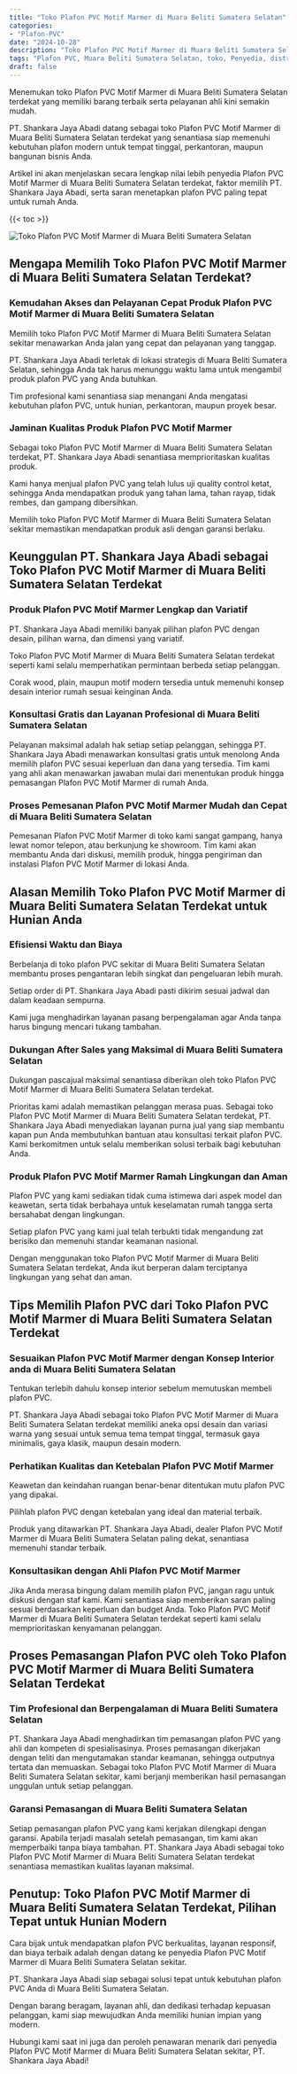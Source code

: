 ```yaml
---
title: "Toko Plafon PVC Motif Marmer di Muara Beliti Sumatera Selatan"
categories: 
- "Plafon-PVC"
date: "2024-10-28"
description: "Toko Plafon PVC Motif Marmer di Muara Beliti Sumatera Selatan untuk hunian, kantor, dan ritel. Plafon unggulan, pilihan motif, warna modern, beserta jasa penempatan oleh teknisi ahli dan kepastian resmi!|Servis penjualan Plafon PVC Motif Marmer di Muara Beliti Sumatera Selatan untuk kebutuhan rumah, kantor, maupun ritel, beserta material terbaik dan pemasangan oleh teknisi profesional dan garansi resmi.|Solusi Plafon PVC Motif Marmer di Muara Beliti Sumatera Selatan yang terpercaya bagi tempat tinggal, office, dan toko, bersama plafon berkualitas dan instalasi ditangani oleh teknisi ahli dan jaminan resmi.|Penjualan Plafon PVC Motif Marmer di Muara Beliti Sumatera Selatan untuk hunian, kantor, dan ritel, beserta plafon terbaik dan pemasangan dikerjakan oleh tim berpengalaman, disertai beserta jaminan resmi.}"
tags: "Plafon PVC, Muara Beliti Sumatera Selatan, toko, Penyedia, distributor"
draft: false
---
```


Menemukan toko Plafon PVC Motif Marmer di Muara Beliti Sumatera Selatan terdekat yang memiliki barang terbaik serta pelayanan ahli kini semakin mudah.

PT. Shankara Jaya Abadi datang sebagai toko Plafon PVC Motif Marmer di Muara Beliti Sumatera Selatan terdekat yang senantiasa siap memenuhi kebutuhan plafon modern untuk tempat tinggal, perkantoran, maupun bangunan bisnis Anda.

Artikel ini akan menjelaskan secara lengkap nilai lebih penyedia Plafon PVC Motif Marmer di Muara Beliti Sumatera Selatan terdekat, faktor memilih PT. Shankara Jaya Abadi, serta saran menetapkan plafon PVC paling tepat untuk rumah Anda.

{{< toc >}}

![Toko Plafon PVC Motif Marmer di Muara Beliti Sumatera Selatan](/images/Plafon-PVC/Toko-Plafon-PVC-Motif-Marmer-di-Muara-Beliti-Sumatera-Selatan.png)


## Mengapa Memilih Toko Plafon PVC Motif Marmer di Muara Beliti Sumatera Selatan Terdekat?

### Kemudahan Akses dan Pelayanan Cepat Produk Plafon PVC Motif Marmer di Muara Beliti Sumatera Selatan

Memilih toko Plafon PVC Motif Marmer di Muara Beliti Sumatera Selatan sekitar menawarkan Anda jalan yang cepat dan pelayanan yang tanggap.

PT. Shankara Jaya Abadi terletak di lokasi strategis di Muara Beliti Sumatera Selatan, sehingga Anda tak harus menunggu waktu lama untuk mengambil produk plafon PVC yang Anda butuhkan.

Tim profesional kami senantiasa siap menangani Anda mengatasi kebutuhan plafon PVC, untuk hunian, perkantoran, maupun proyek besar.

### Jaminan Kualitas Produk Plafon PVC Motif Marmer

Sebagai toko Plafon PVC Motif Marmer di Muara Beliti Sumatera Selatan terdekat, PT. Shankara Jaya Abadi senantiasa memprioritaskan kualitas produk.

Kami hanya menjual plafon PVC yang telah lulus uji quality control ketat, sehingga Anda mendapatkan produk yang tahan lama, tahan rayap, tidak rembes, dan gampang dibersihkan.

Memilih toko Plafon PVC Motif Marmer di Muara Beliti Sumatera Selatan sekitar memastikan mendapatkan produk asli dengan garansi berlaku.

## Keunggulan PT. Shankara Jaya Abadi sebagai Toko Plafon PVC Motif Marmer di Muara Beliti Sumatera Selatan Terdekat

### Produk Plafon PVC Motif Marmer Lengkap dan Variatif

PT. Shankara Jaya Abadi memiliki banyak pilihan plafon PVC dengan desain, pilihan warna, dan dimensi yang variatif.

Toko Plafon PVC Motif Marmer di Muara Beliti Sumatera Selatan terdekat seperti kami selalu memperhatikan permintaan berbeda setiap pelanggan.

Corak wood, plain, maupun motif modern tersedia untuk memenuhi konsep desain interior rumah sesuai keinginan Anda.

### Konsultasi Gratis dan Layanan Profesional di Muara Beliti Sumatera Selatan

Pelayanan maksimal adalah hak setiap setiap pelanggan, sehingga PT. Shankara Jaya Abadi menawarkan konsultasi gratis untuk menolong Anda memilih plafon PVC sesuai keperluan dan dana yang tersedia. Tim kami yang ahli akan menawarkan jawaban mulai dari menentukan produk hingga pemasangan Plafon PVC Motif Marmer di rumah Anda.

### Proses Pemesanan Plafon PVC Motif Marmer Mudah dan Cepat di Muara Beliti Sumatera Selatan

Pemesanan Plafon PVC Motif Marmer di toko kami sangat gampang, hanya lewat nomor telepon, atau berkunjung ke showroom. Tim kami akan membantu Anda dari diskusi, memilih produk, hingga pengiriman dan instalasi Plafon PVC Motif Marmer di lokasi Anda.

## Alasan Memilih Toko Plafon PVC Motif Marmer di Muara Beliti Sumatera Selatan Terdekat untuk Hunian Anda

### Efisiensi Waktu dan Biaya

Berbelanja di toko plafon PVC sekitar di Muara Beliti Sumatera Selatan membantu proses pengantaran lebih singkat dan pengeluaran lebih murah.

Setiap order di PT. Shankara Jaya Abadi pasti dikirim sesuai jadwal dan dalam keadaan sempurna.

Kami juga menghadirkan layanan pasang berpengalaman agar Anda tanpa harus bingung mencari tukang tambahan.

### Dukungan After Sales yang Maksimal di Muara Beliti Sumatera Selatan

Dukungan pascajual maksimal senantiasa diberikan oleh toko Plafon PVC Motif Marmer di Muara Beliti Sumatera Selatan terdekat.

Prioritas kami adalah memastikan pelanggan merasa puas. Sebagai toko Plafon PVC Motif Marmer di Muara Beliti Sumatera Selatan terdekat, PT. Shankara Jaya Abadi menyediakan layanan purna jual yang siap membantu kapan pun Anda membutuhkan bantuan atau konsultasi terkait plafon PVC. Kami berkomitmen untuk selalu memberikan solusi terbaik bagi kebutuhan Anda.

### Produk Plafon PVC Motif Marmer Ramah Lingkungan dan Aman

Plafon PVC yang kami sediakan tidak cuma istimewa dari aspek model dan keawetan, serta tidak berbahaya untuk keselamatan rumah tangga serta bersahabat dengan lingkungan.

Setiap plafon PVC yang kami jual telah terbukti tidak mengandung zat berisiko dan memenuhi standar keamanan nasional.

Dengan menggunakan toko Plafon PVC Motif Marmer di Muara Beliti Sumatera Selatan terdekat, Anda ikut berperan dalam terciptanya lingkungan yang sehat dan aman.

## Tips Memilih Plafon PVC dari Toko Plafon PVC Motif Marmer di Muara Beliti Sumatera Selatan Terdekat

### Sesuaikan Plafon PVC Motif Marmer dengan Konsep Interior anda di Muara Beliti Sumatera Selatan

Tentukan terlebih dahulu konsep interior sebelum memutuskan membeli plafon PVC.

PT. Shankara Jaya Abadi sebagai toko Plafon PVC Motif Marmer di Muara Beliti Sumatera Selatan terdekat memiliki aneka opsi desain dan variasi warna yang sesuai untuk semua tema tempat tinggal, termasuk gaya minimalis, gaya klasik, maupun desain modern.

### Perhatikan Kualitas dan Ketebalan Plafon PVC Motif Marmer

Keawetan dan keindahan ruangan benar-benar ditentukan mutu plafon PVC yang dipakai.

Pilihlah plafon PVC dengan ketebalan yang ideal dan material terbaik.

Produk yang ditawarkan PT. Shankara Jaya Abadi, dealer Plafon PVC Motif Marmer di Muara Beliti Sumatera Selatan paling dekat, senantiasa memenuhi standar terbaik.

### Konsultasikan dengan Ahli Plafon PVC Motif Marmer

Jika Anda merasa bingung dalam memilih plafon PVC, jangan ragu untuk diskusi dengan staf kami. Kami senantiasa siap memberikan saran paling sesuai berdasarkan keperluan dan budget Anda. Toko Plafon PVC Motif Marmer di Muara Beliti Sumatera Selatan terdekat seperti kami selalu memprioritaskan kenyamanan pelanggan.

## Proses Pemasangan Plafon PVC oleh Toko Plafon PVC Motif Marmer di Muara Beliti Sumatera Selatan Terdekat

### Tim Profesional dan Berpengalaman di Muara Beliti Sumatera Selatan

PT. Shankara Jaya Abadi menghadirkan tim pemasangan plafon PVC yang ahli dan kompeten di spesialisasinya. Proses pemasangan dikerjakan dengan teliti dan mengutamakan standar keamanan, sehingga outputnya tertata dan memuaskan. Sebagai toko Plafon PVC Motif Marmer di Muara Beliti Sumatera Selatan sekitar, kami berjanji memberikan hasil pemasangan unggulan untuk setiap pelanggan.

### Garansi Pemasangan di Muara Beliti Sumatera Selatan

Setiap pemasangan plafon PVC yang kami kerjakan dilengkapi dengan garansi. Apabila terjadi masalah setelah pemasangan, tim kami akan memperbaiki tanpa biaya tambahan. PT. Shankara Jaya Abadi sebagai toko Plafon PVC Motif Marmer di Muara Beliti Sumatera Selatan terdekat senantiasa memastikan kualitas layanan maksimal.

## Penutup: Toko Plafon PVC Motif Marmer di Muara Beliti Sumatera Selatan Terdekat, Pilihan Tepat untuk Hunian Modern

Cara bijak untuk mendapatkan plafon PVC berkualitas, layanan responsif, dan biaya terbaik adalah dengan datang ke penyedia Plafon PVC Motif Marmer di Muara Beliti Sumatera Selatan sekitar.

PT. Shankara Jaya Abadi siap sebagai solusi tepat untuk kebutuhan plafon PVC Anda di Muara Beliti Sumatera Selatan.

Dengan barang beragam, layanan ahli, dan dedikasi terhadap kepuasan pelanggan, kami siap mewujudkan Anda memiliki hunian impian yang modern.

Hubungi kami saat ini juga dan peroleh penawaran menarik dari penyedia Plafon PVC Motif Marmer di Muara Beliti Sumatera Selatan sekitar, PT. Shankara Jaya Abadi!